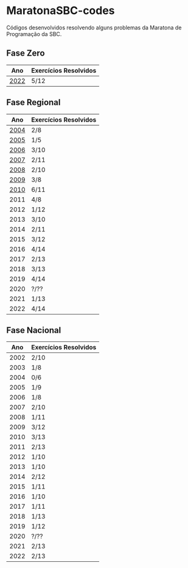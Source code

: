 # MaratonaSBC-codes

Códigos desenvolvidos resolvendo alguns problemas da Maratona de Programação da SBC.

## Fase Zero

| Ano                                          | Exercícios Resolvidos |
| -------------------------------------------- | --------------------- |
| [2022](<Zero Maratona de Programação 2022/>) | 5/12                  |

## Fase Regional

| Ano                                     | Exercícios Resolvidos |
| --------------------------------------- | --------------------- |
| [2004](<Maratona de Programação 2004/>) | 2/8                   |
| [2005](broken-reference)                | 1/5                   |
| [2006](<Maratona de Programação 2006/>) | 3/10                  |
| [2007](broken-reference)                | 2/11                  |
| [2008](broken-reference)                | 2/10                  |
| [2009](broken-reference)                | 3/8                   |
| [2010](broken-reference)                | 6/11                  |
| 2011                                    | 4/8                   |
| 2012                                    | 1/12                  |
| 2013                                    | 3/10                  |
| 2014                                    | 2/11                  |
| 2015                                    | 3/12                  |
| 2016                                    | 4/14                  |
| 2017                                    | 2/13                  |
| 2018                                    | 3/13                  |
| 2019                                    | 4/14                  |
| 2020                                    | ?/??                  |
| 2021                                    | 1/13                  |
| 2022                                    | 4/14                  |

## Fase Nacional

| Ano  | Exercícios Resolvidos |
| ---- | --------------------- |
| 2002 | 2/10                  |
| 2003 | 1/8                   |
| 2004 | 0/6                   |
| 2005 | 1/9                   |
| 2006 | 1/8                   |
| 2007 | 2/10                  |
| 2008 | 1/11                  |
| 2009 | 3/12                  |
| 2010 | 3/13                  |
| 2011 | 2/13                  |
| 2012 | 1/10                  |
| 2013 | 1/10                  |
| 2014 | 2/12                  |
| 2015 | 1/11                  |
| 2016 | 1/10                  |
| 2017 | 1/11                  |
| 2018 | 1/13                  |
| 2019 | 1/12                  |
| 2020 | ?/??                  |
| 2021 | 2/13                  |
| 2022 | 2/13                  |
